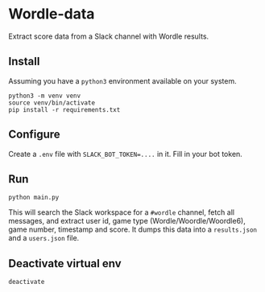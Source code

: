 # Wordle-data

Extract score data from a Slack channel with Wordle results.

## Install

Assuming you have a `python3` environment available on your system.

    python3 -m venv venv
    source venv/bin/activate
    pip install -r requirements.txt

## Configure

Create a `.env` file with `SLACK_BOT_TOKEN=....` in it. Fill in your bot token.

## Run

    python main.py

This will search the Slack workspace for a `#wordle` channel, fetch all messages,
and extract user id, game type (Wordle/Woordle/Woordle6), game number, timestamp and score.
It dumps this data into a `results.json` and a `users.json` file.

## Deactivate virtual env

    deactivate